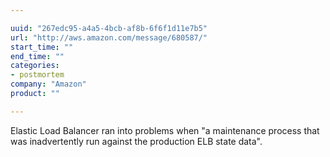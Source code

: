 ```yaml
---

uuid: "267edc95-a4a5-4bcb-af8b-6f6f1d11e7b5"
url: "http://aws.amazon.com/message/680587/"
start_time: ""
end_time: ""
categories:
- postmortem
company: "Amazon"
product: ""

---
```


Elastic Load Balancer ran into problems when "a maintenance process that was inadvertently run against the production ELB state data".
